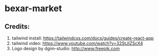 # bexar-market



## Credits:
1) tailwind install: https://tailwindcss.com/docs/guides/create-react-app
2) tailwind video: https://www.youtube.com/watch?v=32StJIZScX4
3) Logo design by dgim-studio: http://www.freepik.com 